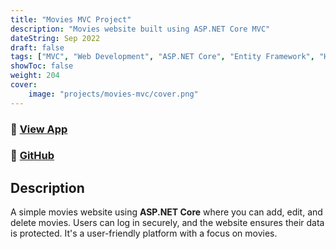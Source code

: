 ```yaml
---
title: "Movies MVC Project"
description: "Movies website built using ASP.NET Core MVC"
dateString: Sep 2022
draft: false
tags: ["MVC", "Web Development", "ASP.NET Core", "Entity Framework", "HTML", "CSS", "JavaScript"]
showToc: false
weight: 204
cover:
    image: "projects/movies-mvc/cover.png"
--- 
```

### 🔗 [View App](http://movies-mvc.somee.com/)

### 🔗 [GitHub](https://github.com/ixtalaat/movies-mvc-project)

## Description

 A simple movies website using **ASP.NET Core** where you can add, edit, and delete movies. Users can log in securely, and the website ensures their data is protected. It's a user-friendly platform with a focus on movies.
